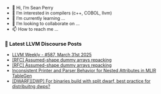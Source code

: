 - 👋 Hi, I’m Sean Perry
- 👀 I’m interested in compilers (c++, COBOL, llvm)
- 🌱 I’m currently learning ...
- 💞️ I’m looking to collaborate on ...
- 📫 How to reach me ...

<!---
s66perry/s66perry is a ✨ special ✨ repository because its `README.md` (this file) appears on your GitHub profile.
You can click the Preview link to take a look at your changes.
--->
### 📕 Latest LLVM Discourse Posts

<!-- DISCOURSE-LLVM:START -->
- [LLVM Weekly - #587, March 31st 2025](https://discourse.llvm.org/t/llvm-weekly-587-march-31st-2025/85590#post_1)
- [[RFC] Assumed-shape dummy arrays repacking](https://discourse.llvm.org/t/rfc-assumed-shape-dummy-arrays-repacking/85589#post_2)
- [[RFC] Assumed-shape dummy arrays repacking](https://discourse.llvm.org/t/rfc-assumed-shape-dummy-arrays-repacking/85589#post_1)
- [Inconsistent Printer and Parser Behavior for Nested Attributes in MLIR TableGen](https://discourse.llvm.org/t/inconsistent-printer-and-parser-behavior-for-nested-attributes-in-mlir-tablegen/85585#post_2)
- [[DWARF][DWP] For binaries build with split dwarf, best practice for distribuitng dwps?](https://discourse.llvm.org/t/dwarf-dwp-for-binaries-build-with-split-dwarf-best-practice-for-distribuitng-dwps/85579#post_7)
<!-- DISCOURSE-LLVM:END -->
